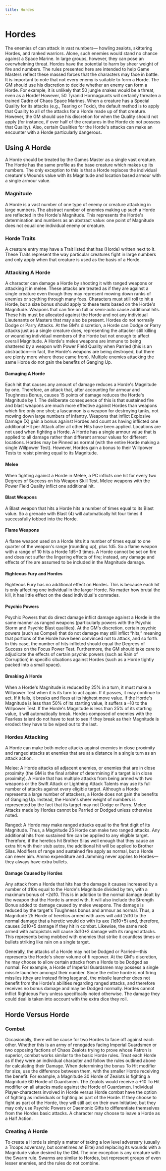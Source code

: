 ```yaml
---
title: Hordes
---
```

# Hordes

The enemies of can attack in vast numbers— howling zealots, skittering Hordes, and ranked warriors\. Alone, such enemies would stand no chance against a Space Marine\. In large groups, however, they can pose an overwhelming threat\. Hordes have the potential to harm by sheer weight of fire and numbers\. The rules presented here are intended to help Game Masters reflect these massed forces that the characters may face in battle\. It is important to note that not every enemy is suitable to form a Horde\. The GM should use his discretion to decide whether an enemy can form a Horde\. For example, it is unlikely that 50 jungle snakes would be a threat, even as a Horde\! However, 50 Tyranid Hormagaunts will certainly threaten a trained Cadre of Chaos Space Marines\. When a creature has a Special Quality for its attacks \(e\.g\., Tearing or Toxic\), the default method is to apply that Quality to all of the attacks for a Horde made up of that creature\. However, the GM should use his discretion for when the Quality should not apply \(for instance, if over half of the creatures in the Horde do not possess that Quality\)\. Also, certain Qualities for the Horde's attacks can make an encounter with a Horde particularly dangerous\.

## Using A Horde

A Horde should be treated by the Games Master as a single vast creature\. The Horde has the same profile as the base creature which makes up its numbers\.  The only exception to this is that a Horde replaces the individual creature's Wounds value with its Magnitude and location based armour with a single armour value\.

### Magnitude

A Horde is a vast number of one type of enemy or creature attacking in large numbers\. The abstract number of enemies making up such a Horde are reflected in the Horde's Magnitude\. This represents the Horde's determination and numbers as an abstract value: one point of Magnitude does not equal one individual enemy or creature\.

### Horde Traits

A creature entry may have a Trait listed that has \(Horde\) written next to it\. These Traits represent the way particular creatures fight in large numbers and only apply when that creature is used as the basis of a Horde\.

### Attacking A Horde

A character can damage a Horde by shooting it with ranged weapons or attacking it in melee\. These attacks are treated as if they are against a single creature even though they may represent mowing down ranks of enemies or scything through many foes\. Characters must still roll to hit a Horde, but a size bonus should apply to these tests based on the Horde's Magnitude\. Weapons that can fire on full or semi\-auto cause additional hits\. These hits must be allocated against the Horde and not any individual Lieutenants or Masters that may also be present\. Hordes do not normally Dodge or Parry Attacks\. At the GM's discretion, a Horde can Dodge or Parry attacks just as a single creature does, representing the attacker still killing or wounding individual members of the Horde but not enough to affect overall Magnitude\. A Horde's melee weapons are immune to being shattered by a weapon with Power Field Quality when Parried \(this is an abstraction—in fact, the Horde's weapons are being destroyed, but there are plenty more where those came from\)\. Multiple enemies attacking the same Horde do not gain the benefits of Ganging Up\.

#### Damaging A Horde

Each hit that causes any amount of damage reduces a Horde's Magnitude by one\. Therefore, an attack that, after accounting for armour and Toughness Bonus, causes 15 points of damage reduces the Horde's Magnitude by 1\. The deliberate consequence of this is that sustained fire and blast weapons are much more effective against Hordes than weapons which fire only one shot; a lascannon is a weapon for destroying tanks, not mowing down large numbers of infantry\. Weapons that inflict Explosive Damage \(X\) gain a bonus against Hordes and count as having inflicted one additional Hit per Attack after all other Hits have been applied\. Locations are not used when fighting a Horde\. A Horde has a single armour value that is applied to all damage rather than different armour values for different locations\. Hordes may be Pinned as normal \(with the entire Horde making a single Willpower Test\)\. However, Hordes gain a bonus to their Willpower Tests to resist pinning equal to its Magnitude\.

#### Melee

When fighting against a Horde in Melee, a PC inflicts one hit for every two Degrees of Success on his Weapon Skill Test\. Melee weapons with the Power Field Quality inflict one additional hit\.

#### Blast Weapons

A Blast weapon that hits a Horde hits a number of times equal to its Blast value\. So a grenade with Blast \(4\) will automatically hit four times if successfully lobbed into the Horde\.

#### Flame Weapons

A flame weapon used on a Horde hits it a number of times equal to one quarter of the weapon's range \(rounding up\), plus 1d5\. So a flame weapon with a range of 10 hits a Horde 1d5\+3 times\. A Horde cannot be set on fire and does not suffer the lingering effects of fire; instead, any damage and effects of fire are assumed to be included in the Magnitude damage\.

#### Righteous Fury and Hordes

Righteous Fury has no additional effect on Hordes\. This is because each hit is only affecting one individual in the larger Horde\. No matter how brutal the kill, it has little effect on the dead individual's comrades\.

#### Psychic Powers

Psychic Powers that do direct damage inflict damage against a Horde in the same manner as ranged weapons \(particularly powers with the Psychic Storm and Psychic Blast qualities\)\. At the GM's discretion, certain psychic powers \(such as Compel\) that do not damage may still inflict “hits,” meaning that portions of the Horde have been convinced not to attack, and so forth\. In this case, the number of hits inflicted should equal the Degrees of Success on the Focus Power Test\. Furthermore, the GM should take care to adjudicate the effects of certain psychic powers \(such as Rain of Corruption\) in specific situations against Hordes \(such as a Horde tightly packed into a small space\)\.

#### Breaking A Horde

When a Horde's Magnitude is reduced by 25% in a turn, it must make a Willpower Test when it is its turn to act again\. If it passes, it may continue to act\. If it fails, it breaks and flees at its highest move value\. If the Horde's Magnitude is less than 50% of its starting value, it suffers a –10 to the Willpower Test\. If the Horde's Magnitude is less than 25% of its starting value, it will automatically break\. Hordes composed of enemies with the Fearless talent do not have to test to see if they break as their Magnitude is eroded: they have to be wiped out to the last\.

### Hordes Attacking

A Horde can make both melee attacks against enemies in close proximity and ranged attacks at enemies that are at a distance in a single turn as an attack action\.

Melee: A Horde attacks all adjacent enemies, or enemies that are in close proximity \(the GM is the final arbiter of determining if a target is in close proximity\)\. A Horde that has multiple attacks from being armed with two weapons or the Swift Attack or Lightning Attack Talents may use its full number of attacks against every eligible target\. Although a Horde represents a large number of attackers, a Horde does not gain the benefits of Ganging Up\. Instead, the Horde's sheer weight of numbers is represented by the fact that its target may not Dodge or Parry\. Melee Attacks made by Hordes cannot be Parried or Dodged unless otherwise noted\.

Ranged: A Horde may make ranged attacks equal to the first digit of its Magnitude\. Thus, a Magnitude 25 Horde can make two ranged attacks\. Any additional hits from sustained fire can be applied to any eligible target\. Therefore, if the heretics hit Brother Silas well enough that they cause an extra hit with their stub autos, the additional hit will be applied to Brother Silas\. Modifiers of range and sustained fire apply as normal, but a Horde can never aim\. Ammo expenditure and Jamming never applies to Hordes—they always have extra bullets\.

#### Damage Caused by Hordes

Any attack from a Horde that hits has the damage it causes increased by a number of d10s equal to the Horde's Magnitude divided by ten, with a maximum bonus of \+2d10\. This is in addition to the normal damage dealt by the weapon that the Horde is armed with\. It will also include the Strength Bonus added to damage caused by melee weapons\. The damage is reduced by the target's Toughness bonus and armour as normal\. Thus, a Magnitude 25 Horde of heretics armed with axes will add 2d10 to the normal damage that a heretic would do with its axe \(1d10\+5\) and, therefore, causes 3d10\+5 damage if they hit in combat\. Likewise, the same mob armed with autopistols will cause 3d10\+2 damage with its ranged attacks\. This represents being mobbed with enemies that strike it countless times or bullets striking like rain on a single target\.

Generally, the attacks of a Horde may not be Dodged or Parried—this represents the Horde's sheer volume of fi repower\. At the GM's discretion, he may choose to allow certain attacks from a Horde to be Dodged as normal\. For example, a Horde of Imperial Guardsmen may possess a single missile launcher amongst their number\. Since the entire horde is not firing missiles \(they are instead firing lasguns\), the missile launcher does not benefit from the Horde's abilities regarding ranged attacks, and therefore receives no bonus damage and may be Dodged normally\. Hordes cannot inflict Righteous Fury unless specifically noted otherwise\. The damage they could deal is taken into account with the extra dice they roll\.

## Horde Versus Horde

### Combat

Occasionally, there will be cause for two Hordes to face off against each other\. Whether this is an army of renegades facing Imperial Guardsmen or two opposing factions of Chaos Zealots trying to prove whose Patron is superior, combat works similar to the basic Horde rules\. Treat each Horde as if they were an individual character and follow the rules outlined above for calculating their Damage\. When determining the bonus To Hit modifier for size, use the difference between them, with the smaller Horde receiving the benefit\. For example, a Magnitude 30 Horde of Zealots is fighting a Magnitude 60 Horde of Guardsmen\. The Zealots would receive a \+10 To Hit modifier on all attacks made against the Horde of Guardsmen\. Individual Player\-characters involved in Horde versus Horde combat have the option of fighting as individuals or fighting as part of the Horde\. If they choose to fight as part of the Horde, they will still act on their own Initiative, but they may only use Psychic Powers or Daemonic Gifts to differentiate themselves from the Hordes basic attacks\. A character may choose to leave a Horde as a Half Action\.

### Creating A Horde

To create a Horde is simply a matter of taking a low level adversary \(usually a Troops adversary, but sometimes an Elite\) and replacing its wounds with a Magnitude value desired by the GM\.  The one exception is any creature with the Swarm rule\. Swarms are similar to Hordes, but represent groups of even lesser enemies, and the rules do not combine\.
